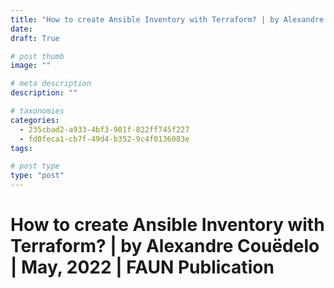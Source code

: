 ```yaml
---
title: "How to create Ansible Inventory with Terraform? | by Alexandre Couëdelo | May, 2022 | FAUN Publication"
date: 
draft: True

# post thumb
image: ""

# meta description
description: ""

# taxonomies
categories:
  - 235cbad2-a933-4bf3-901f-822ff745f227
  - fd0feca1-cb7f-49d4-b352-9c4f0136083e
tags:

# post type
type: "post"
---
```


# How to create Ansible Inventory with Terraform? | by Alexandre Couëdelo | May, 2022 | FAUN Publication